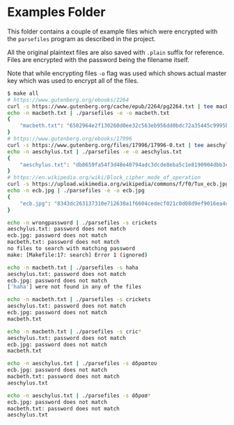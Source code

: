 # Examples Folder

This folder contains a couple of example files which were encrypted with the
`parsefiles` program as described in the project.

All the original plaintext files are also saved with `.plain` suffix for
reference. Files are encrypted with the password being the filename itself.


Note that while encrypting files `-o` flag was used which shows actual master
key which was used to encrypt all of the files.

```bash
$ make all
# https://www.gutenberg.org/ebooks/2264
curl -s https://www.gutenberg.org/cache/epub/2264/pg2264.txt | tee macbeth.txt.plain > macbeth.txt
echo -n macbeth.txt | ./parsefiles -e -o macbeth.txt
{
    "macbeth.txt": "6502964e2f130260d0ee32c563eb956dd0bdc72a35445c9995b3ac955137bc3e"
}
# https://www.gutenberg.org/ebooks/17996
curl -s https://www.gutenberg.org/files/17996/17996-0.txt | tee aeschylus.txt.plain > aeschylus.txt
echo -n aeschylus.txt | ./parsefiles -e -o aeschylus.txt
{
    "aeschylus.txt": "db8659fa54f3d48e40794adc3dcde8eba5c1e8190904dbb3c8bbef846ec7c156"
}
# https://en.wikipedia.org/wiki/Block_cipher_mode_of_operation
curl -s https://upload.wikimedia.org/wikipedia/commons/f/f0/Tux_ecb.jpg | tee ecb.jpg.plain > ecb.jpg
echo -n ecb.jpg | ./parsefiles -e -o ecb.jpg
{
    "ecb.jpg": "8343dc263137310e712630a1f6604cedecf021c0d08d9ef9016ea4d6741509d8"
}

echo -n wrongpassword | ./parsefiles -s crickets
aeschylus.txt: password does not match
ecb.jpg: password does not match
macbeth.txt: password does not match
no files to search with matching password
make: [Makefile:17: search] Error 1 (ignored)

echo -n macbeth.txt | ./parsefiles -s haha
aeschylus.txt: password does not match
ecb.jpg: password does not match
['haha'] were not found in any of the files

echo -n macbeth.txt | ./parsefiles -s crickets
aeschylus.txt: password does not match
ecb.jpg: password does not match
macbeth.txt

echo -n macbeth.txt | ./parsefiles -s cric*
aeschylus.txt: password does not match
ecb.jpg: password does not match
macbeth.txt

echo -n aeschylus.txt | ./parsefiles -s άδραστου
ecb.jpg: password does not match
macbeth.txt: password does not match
aeschylus.txt

echo -n aeschylus.txt | ./parsefiles -s άδρασ*
ecb.jpg: password does not match
macbeth.txt: password does not match
aeschylus.txt
```
